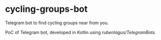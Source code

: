 # cycling-groups-bot

Telegram bot to find cycling groups near from you.

PoC of Telegram bot, developed in Kotlin using _rubenlagus/TelegramBots_.